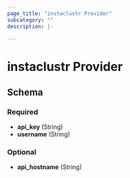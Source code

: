 ```yaml
---
page_title: "instaclustr Provider"
subcategory: ""
description: |-
  
---
```


# instaclustr Provider





## Schema

### Required

- **api_key** (String)
- **username** (String)

### Optional

- **api_hostname** (String)
